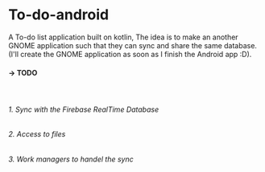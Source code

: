 # To-do-android
A To-do list application built on kotlin, The idea is to make an another GNOME application such that they can sync and share the same database. (I'll create the GNOME application as soon as I finish the Android app :D). 
<h4>-> TODO<h4>
  </br>
  <h6>1. Sync with the Firebase RealTime Database</h6>
  <h6>2. Access to files</h6>
  <h6>3. Work managers to handel the sync</h6>
